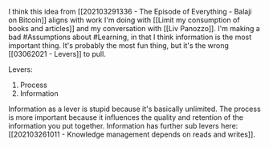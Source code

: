 I think this idea from [[202103291336 - The Episode of Everything - Balaji on Bitcoin]] aligns with work I'm doing with [[Limit my consumption of books and articles]] and my conversation with [[Liv Panozzo]]. I'm making a bad #Assumptions about #Learning, in that I think information is the most important thing. It's probably the most fun thing, but it's the wrong [[03062021 - Levers]] to pull. 

Levers: 
1. Process 
2. Information

Information as a lever is stupid because it's basically unlimited. The process is more important because it influences the quality and retention of the information you put together. Information has further sub levers here: [[202103261011 - Knowledge management depends on reads and writes]]. 